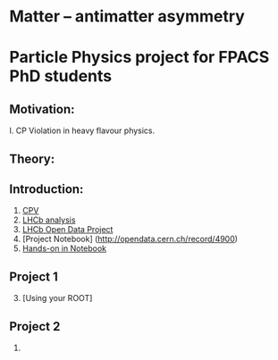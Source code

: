 
# Matter – antimatter asymmetry 
# Particle Physics project for FPACS PhD students

## Motivation:
   I. CP Violation in heavy flavour physics.


## Theory:


## Introduction:
1. [CPV](https://agnieszkamucha.github.io/ParticlePhysics/Files/CPV_1.pdf)
2. [LHCb analysis ](https://agnieszkamucha.github.io/ParticlePhysics/Files/LHCb_ana.pdf)
3. [LHCb Open Data Project](http://opendata.cern.ch/record/4901)
4. [Project Notebook] (http://opendata.cern.ch/record/4900)
5. [Hands-on in Notebook](https://github.com/lhcb/opendata-project/blob/80d64a3796e593fc8f9b257e85f32ae2e54f131f/LHCb_Open_Data_Project.ipynb)

## Project 1

3. [Using your ROOT] 
## Project 2
1.
